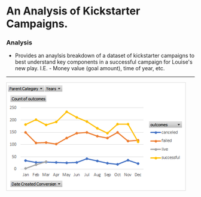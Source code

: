 # An Analysis of Kickstarter Campaigns. #
### Analysis ###
* Provides an anaylsis breakdown of a dataset of kickstarter campaigns to best understand key components in a successful campaign for Louise's new play. I.E. - Money value 
(goal amount), time of year, etc.
---
![](Charts_and_Graphs/Outcomes_From_Launch_Date.png)
